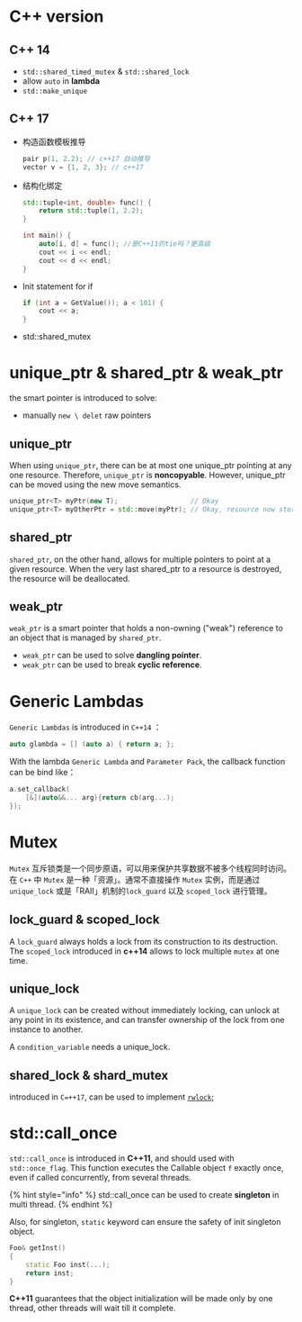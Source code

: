 # C++ version

## C++ 14
 - `std::shared_timed_mutex` & `std::shared_lock`
 - allow `auto` in **lambda**
 - `std::make_unique`

## C++ 17
 - 构造函数模板推导
    ``` c++
    pair p(1, 2.2); // c++17 自动推导
    vector v = {1, 2, 3}; // c++17
    ```

 - 结构化绑定
    ``` c++
    std::tuple<int, double> func() {
        return std::tuple(1, 2.2);
    }

    int main() {
        auto[i, d] = func(); //是C++11的tie吗？更高级
        cout << i << endl;
        cout << d << endl;
    }
    ```

 - Init statement for if
    ``` c++
    if (int a = GetValue()); a < 101) {
        cout << a;
    }   
    ```

 - std::shared_mutex

# unique_ptr & shared_ptr & weak_ptr

the smart pointer is introduced to solve:

- manually `new \ delet` raw pointers

## unique_ptr

When using `unique_ptr`, there can be at most one unique_ptr pointing at any one resource.
Therefore, `unique_ptr` is **noncopyable**.
However, unique_ptr can be moved using the new move semantics.

``` c++
unique_ptr<T> myPtr(new T);                  // Okay
unique_ptr<T> myOtherPtr = std::move(myPtr); // Okay, resource now stored in myOtherPtr
```

## shared_ptr

`shared_ptr`, on the other hand, allows for multiple pointers to point at a given resource. When the very last shared_ptr to a resource is destroyed, the resource will be deallocated.

## weak_ptr

`weak_ptr` is a smart pointer that holds a non-owning ("weak") reference to an object that is managed by `shared_ptr`.

- `weak_ptr` can be used to solve **dangling pointer**.
- `weak_ptr` can be used to break **cyclic reference**.

# Generic Lambdas

`Generic Lambdas` is introduced in `C++14` ：
```c++
auto glambda = [] (auto a) { return a; }; 
```
With the lambda `Generic Lambda` and `Parameter Pack`, the callback function can be bind like：
```c++
a.set_callback(
    [&](auto&&... arg){return cb(arg...);
});
```

# Mutex

`Mutex` 互斥锁类是一个同步原语，可以用来保护共享数据不被多个线程同时访问。
在 `C++` 中 `Mutex` 是一种「资源」。通常不直接操作 `Mutex` 实例，而是通过 `unique_lock` 或是「RAII」机制的`lock_guard` 以及 `scoped_lock` 进行管理。

## lock_guard & scoped_lock

A `lock_guard` always holds a lock from its construction to its destruction.
The `scoped_lock` introduced in **c++14** allows to lock multiple `mutex` at one time.

## unique_lock

A `unique_lock` can be created without immediately locking, can unlock at any point in its existence, and can transfer ownership of the lock from one instance to another.

A `condition_variable` needs a unique_lock.

## shared_lock & shard_mutex

introduced in `C=++17`, can be used to implement [`rwlock`](https://en.cppreference.com/w/cpp/thread/shared_mutex);

# std::call_once

`std::call_once` is introduced in **C++11**, and should used with `std::once_flag`. 
This function executes the Callable object `f` exactly once, even if called concurrently, from several threads.

{% hint style="info" %}
std::call_once can be used to create **singleton** in multi thread. 
{% endhint %}

Also, for singleton, ``static`` keyword can ensure the safety of init singleton object.
```c++
Foo& getInst()
{
    static Foo inst(...);
    return inst;
}
```
**C++11** guarantees that the object initialization will be made only by one thread, other threads will wait till it complete.
